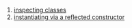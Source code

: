 1. [inspecting classes](Inspecting_classes.java)
2. [instantiating via a reflected constructor](Instantiating_via_a_reflected_constructor.java)